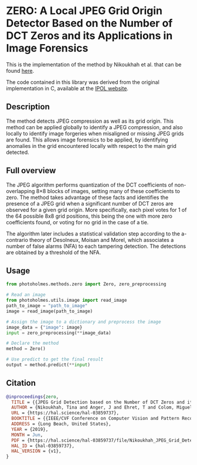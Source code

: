 # ZERO: A Local JPEG Grid Origin Detector Based on the Number of DCT Zeros and its Applications in Image Forensics

This is the implementation of the method by Nikoukhah et al. that can be found [here](https://www.ipol.im/pub/art/2021/390/article_lr.pdf).

The code contained in this library was derived from the original implementation in C, available at the [IPOL website](https://www.ipol.im/pub/art/2021/390/?utm_source=doi).

## Description

The method detects JPEG compression as well as its grid origin. This method can be applied globally to identify a JPEG compression, and also locally to identify image forgeries when misaligned or missing JPEG grids are found. This allows image forensics to be applied, by identifying anomalies in the grid encountered locally with respect to the main grid detected.

## Full overview

The JPEG algorithm performs quantization of the DCT coefficients of non-overlapping 8×8 blocks of images, setting many of these coefficients to zero. The method takes advantage of these facts and identifies the presence of a JPEG grid when a significant number of DCT zeros are observed for a given grid origin. More specifically, each pixel votes for 1 of the 64 possible 8x8 grid positions, this being the one with more zero coefficients found, or voting for no grid in the case of a tie.

The algorithm later includes a statistical validation step according to the a-contrario theory of Desolneux, Moisan and Morel, which associates a number of false alarms (NFA) to each tampering detection. The detections are obtained by a threshold of the NFA.

## Usage

```python
from photoholmes.methods.zero import Zero, zero_preprocessing

# Read an image
from photoholmes.utils.image import read_image
path_to_image = "path_to_image"
image = read_image(path_to_image)

# Assign the image to a dictionary and preprocess the image
image_data = {"image": image}
input = zero_preprocessing(**image_data)

# Declare the method
method = Zero()

# Use predict to get the final result
output = method.predict(**input)
```

## Citation

``` bibtex
@inproceedings{zero,
  TITLE = {{JPEG Grid Detection based on the Number of DCT Zeros and its Application to Automatic and Localized Forgery Detection}},
  AUTHOR = {Nikoukhah, Tina and Anger, J and Ehret, T and Colom, Miguel and Morel, J M and Grompone von Gioi, R},
  URL = {https://hal.science/hal-03859737},
  BOOKTITLE = {{IEEE/CVF Conference on Computer Vision and Pattern Recognition (CVPR) Workshops}},
  ADDRESS = {Long Beach, United States},
  YEAR = {2019},
  MONTH = Jun,
  PDF = {https://hal.science/hal-03859737/file/Nikoukhah_JPEG_Grid_Detection_based_on_the_Number_of_DCT_Zeros_CVPRW_2019_paper.pdf},
  HAL_ID = {hal-03859737},
  HAL_VERSION = {v1},
}
```
